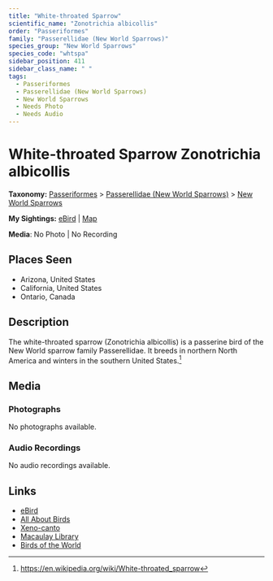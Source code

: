 ```yaml
---
title: "White-throated Sparrow"
scientific_name: "Zonotrichia albicollis"
order: "Passeriformes"
family: "Passerellidae (New World Sparrows)"
species_group: "New World Sparrows"
species_code: "whtspa"
sidebar_position: 411
sidebar_class_name: " "
tags: 
  - Passeriformes
  - Passerellidae (New World Sparrows)
  - New World Sparrows
  - Needs Photo
  - Needs Audio
---
```


# White-throated Sparrow <span className='sci_name'>Zonotrichia albicollis</span>

**Taxonomy:** [Passeriformes](/tags/passeriformes) > [Passerellidae (New World Sparrows)](/tags/passerellidae-new-world-sparrows) > [New World Sparrows](/tags/new-world-sparrows)

**My Sightings:** [eBird](https://ebird.org/lifelist?r=world&time=life&spp=whtspa) | [Map](/map?species_code=whtspa)

**Media**: No Photo | No Recording

## Places Seen

* Arizona, United States
* California, United States
* Ontario, Canada

## Description
The white-throated sparrow (Zonotrichia albicollis) is a passerine bird of the New World sparrow family Passerellidae. It breeds in northern North America and winters in the southern United States.[^1]

[^1]: https://en.wikipedia.org/wiki/White-throated_sparrow

## Media
### Photographs
No photographs available.

### Audio Recordings
No audio recordings available.

## Links
* [eBird](https://ebird.org/species/whtspa) 
* [All About Birds](https://www.allaboutbirds.org/guide/whtspa) 
* [Xeno-canto](https://www.xeno-canto.org/species/zonotrichia-albicollis) 
* [Macaulay Library](https://search.macaulaylibrary.org/catalog?taxonCode=whtspa&sort=rating_rank_desc)
* [Birds of the World](https://birdsoftheworld.org/bow/species/whtspa)
